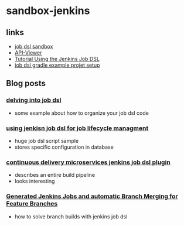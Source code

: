 # sandbox-jenkins

## links
* [job dsl sandbox](http://job-dsl.herokuapp.com/)
* [API-Viewer](https://jenkinsci.github.io/job-dsl-plugin/)
* [Tutorial Using the Jenkins Job DSL](https://github.com/jenkinsci/job-dsl-plugin/wiki/Tutorial---Using-the-Jenkins-Job-DSL)
* [job dsl gradle example projet setup](https://github.com/sheehan/job-dsl-gradle-example)

## Blog posts
### [delving into job dsl](http://www.praqma.com/stories/delving-into-job-dsl/)
* some example about how to organize your job dsl code
 
### [using jenkisn job dsl for job lifecycle managment](https://blog.codecentric.de/en/2015/10/using-jenkins-job-dsl-for-job-lifecycle-management/)
* huge job dsl script sample
* stores specific configuration in database

### [continuous delivery microservices jenkins job dsl plugin](https://blog.codecentric.de/en/2015/01/continuous-delivery-microservices-jenkins-job-dsl-plugin/)
* describes an entire build pipeline
* looks interesting

### [Generated Jenkins Jobs and automatic Branch Merging for Feature Branches](https://blog.codecentric.de/en/2015/04/generated-jenkins-jobs-and-automatic-branch-merging-for-feature-branches/)
* how to solve branch builds with jenkins job dsl